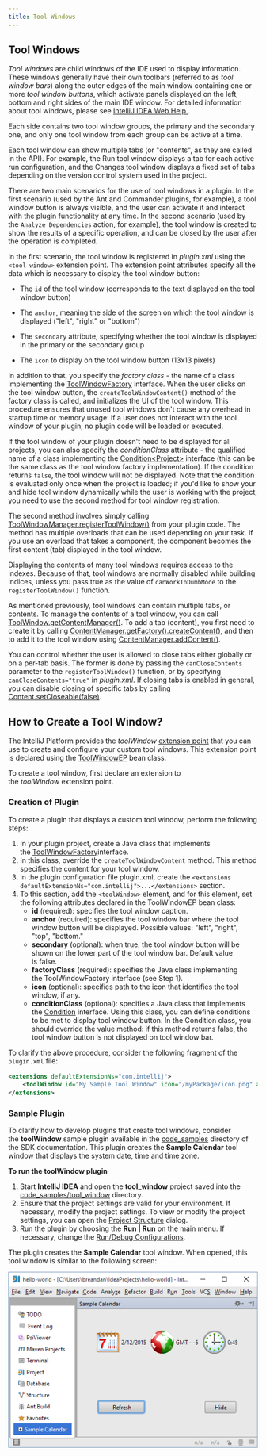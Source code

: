 ```yaml
---
title: Tool Windows
---
```



## Tool Windows

_Tool windows_ are child windows of the IDE used to display information. These windows generally have their own toolbars (referred to as _tool window bars_) along the outer edges of the main window containing one or more _tool window buttons_, which activate panels displayed on the left, bottom and right sides of the main IDE window. For detailed information about tool windows, please see [IntelliJ IDEA Web Help ](https://www.jetbrains.com/idea/help/tool-windows.html).

Each side contains two tool window groups, the primary and the secondary one, and only one tool window from each group can be active at a time.

Each tool window can show multiple tabs (or "contents", as they are called in the API).
For example, the Run tool window displays a tab for each active run configuration, and the Changes tool window displays a fixed set of tabs depending on the version control system used in the project.

There are two main scenarios for the use of tool windows in a plugin.
In the first scenario (used by the Ant and Commander plugins, for example), a tool window button is always visible, and the user can activate it and interact with the plugin functionality at any time.
In the second scenario (used by the `Analyze Dependencies` action, for example), the tool window is created to show the results of a specific operation, and can be closed by the user after the operation is completed.

In the first scenario, the tool window is registered in *plugin.xml* using the `<tool window>` extension point.
The extension point attributes specify all the data which is necessary to display the tool window button:

*  The `id` of the tool window (corresponds to the text displayed on the tool window button)

*  The `anchor`, meaning the side of the screen on which the tool window is displayed ("left", "right" or "bottom")

*  The `secondary` attribute, specifying whether the tool window is displayed in the primary or the secondary group

*  The `icon` to display on the tool window button (13x13 pixels)

In addition to that, you specify the *factory class*  - the name of a class implementing the
[ToolWindowFactory](upsource:///platform/platform-api/src/com/intellij/openapi/wm/ToolWindowFactory.java)
interface.
When the user clicks on the tool window button, the `createToolWindowContent()` method of the factory class is called, and initializes the UI of the tool window.
This procedure ensures that unused tool windows don't cause any overhead in startup time or memory usage: if a user does not interact with the tool window of your plugin, no plugin code will be loaded or executed.

If the tool window of your plugin doesn't need to be displayed for all projects, you can also specify the *conditionClass*  attribute - the qualified name of a class implementing the
[Condition\<Project\>](upsource:///platform/util-rt/src/com/intellij/openapi/util/Condition.java)
interface (this can be the same class as the tool window factory implementation).
If the condition returns `false`, the tool window will not be displayed.
Note that the condition is evaluated only once when the project is loaded;
if you'd like to show your and hide tool window dynamically while the user is working with the project, you need to use the second method for tool window registration.

The second method involves simply calling
[ToolWindowManager.registerToolWindow()](upsource:///platform/platform-api/src/com/intellij/openapi/wm/ToolWindowManager.java)
from your plugin code.
The method has multiple overloads that can be used depending on your task.
If you use an overload that takes a component, the component becomes the first content (tab) displayed in the tool window.

Displaying the contents of many tool windows requires access to the indexes.
Because of that, tool windows are normally disabled while building indices, unless you pass true as the value of `canWorkInDumbMode` to the `registerToolWindow()` function.

As mentioned previously, tool windows can contain multiple tabs, or contents.
To manage the contents of a tool window, you can call
[ToolWindow.getContentManager()](upsource:///platform/platform-api/src/com/intellij/openapi/wm/ToolWindow.java).
To add a tab (content), you first need to create it by calling
[ContentManager.getFactory().createContent()](upsource:///platform/platform-api/src/com/intellij/ui/content/ContentManager.java),
and then to add it to the tool window using
[ContentManager.addContent()](upsource:///platform/platform-api/src/com/intellij/ui/content/ContentManager.java).

You can control whether the user is allowed to close tabs either globally or on a per-tab basis.
The former is done by passing the `canCloseContents` parameter to the `registerToolWindow()` function, or by specifying
`canCloseContents="true"` in *plugin.xml*.
If closing tabs is enabled in general, you can disable closing of specific tabs by calling
[Content.setCloseable(false)](upsource:///platform/platform-api/src/com/intellij/ui/content/Content.java).

## How to Create a Tool Window?

The IntelliJ Platform provides the _toolWindow_ [extension point](/basics/plugin_structure/plugin_extensions_and_extension_points.md) that you can use to create and configure your custom tool windows. This extension point is declared using the [ToolWindowEP](upsource:///platform/platform-api/src/com/intellij/openapi/wm/ToolWindowEP.java) bean class.

To create a tool window, first declare an extension to the _toolWindow_ extension point.

### Creation of Plugin

To create a plugin that displays a custom tool window, perform the following steps:

1. In your plugin project, create a Java class that implements the [ToolWindowFactory](upsource:///platform/platform-api/src/com/intellij/openapi/wm/ToolWindowFactory.java)interface.
2. In this class, override the `createToolWindowContent` method. This method specifies the content for your tool window.
3. In the plugin configuration file plugin.xml, create the `<extensions defaultExtensionNs="com.intellij">...</extensions>` section.
4. To this section, add the `<toolWindow>` element, and for this element, set the following attributes declared in the ToolWindowEP bean class:
    - **id** (required): specifies the tool window caption.
    - **anchor** (required): specifies the tool window bar where the tool window button will be displayed. Possible values: "left", "right", "top", "bottom."
    - **secondary** (optional): when true, the tool window button will be shown on the lower part of the tool window bar. Default value is false.
    - **factoryClass** (required): specifies the Java class implementing the ToolWindowFactory interface (see Step 1).
    - **icon** (optional): specifies path to the icon that identifies the tool window, if any.
    - **conditionClass** (optional): specifies a Java class that implements the [Condition](upsource:///platform/util-rt/src/com/intellij/openapi/util/Condition.java) interface. Using this class, you can define conditions to be met to display tool window button. In the Condition class, you should override the value method: if this method returns false, the tool window button is not displayed on tool window bar.

To clarify the above procedure, consider the following fragment of the `plugin.xml` file:

```xml
<extensions defaultExtensionNs="com.intellij">
    <toolWindow id="My Sample Tool Window" icon="/myPackage/icon.png" anchor="right" factoryClass="myPackage.MyToolWindowFactory"/>
</extensions>
```

### Sample Plugin

To clarify how to develop plugins that create tool windows, consider the **toolWindow** sample plugin available in the [code_samples](https://github.com/JetBrains/intellij-sdk-docs/tree/master/code_samples/) directory of the SDK documentation. This plugin creates the **Sample Calendar** tool window that displays the system date, time and time zone.

**To run the toolWindow plugin**

1. Start **IntelliJ IDEA** and open the **tool_window** project saved into the [code_samples/tool_window](https://github.com/JetBrains/intellij-sdk-docs/tree/master/code_samples/tool_window) directory.
2. Ensure that the project settings are valid for your environment. If necessary, modify the project settings.
To view or modify the project settings, you can open the [Project Structure](https://www.jetbrains.com/help/idea/project-structure-dialog.html) dialog.
3. Run the plugin by choosing the **Run | Run** on the main menu.
If necessary, change the [Run/Debug Configurations](http://www.jetbrains.com/idea/help/run-debug-configuration-plugin.html).

The plugin creates the **Sample Calendar** tool window. When opened, this tool window is similar to the following screen:

![Sample Calendar](img/sample_calendar.png)
